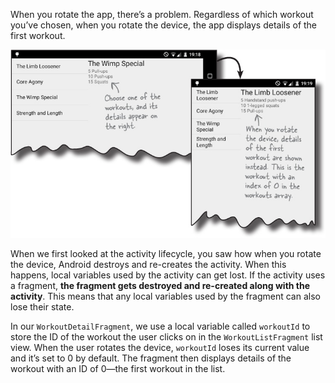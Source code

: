When you rotate the app, there’s a problem. Regardless of which workout you’ve chosen, when you rotate the device, the app displays details of the first workout.


![](.guides/img/50.png)

When we first looked at the activity lifecycle, you saw how when you rotate the device, Android destroys and re-creates the activity. When this happens, local variables used by the activity can get lost. If the activity uses a fragment, **the fragment gets destroyed and re-created along with the activity**. This means that any local variables used by the fragment can also lose their state.

In our `WorkoutDetailFragment`, we use a local variable called `workoutId` to store the ID of the workout the user clicks on in the `WorkoutListFragment` list view. When the user rotates the device, `workoutId` loses its current value and it’s set to 0 by default. The fragment then displays details of the workout with an ID of 0—the first workout in the list.


